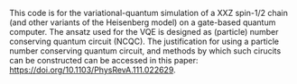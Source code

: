This code is for the variational-quantum simulation of a XXZ spin-1/2 chain (and other variants of the Heisenberg model) on a gate-based quantum computer. 
The ansatz used for the VQE is designed as (particle) number conserving quantum circuit (NCQC). 
The justification for using a particle number conserving quantum circuit, and methods by which such cirucits can be constructed can be accessed in this paper: 
https://doi.org/10.1103/PhysRevA.111.022629.


